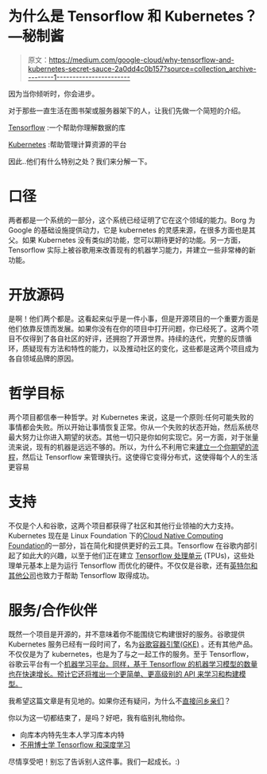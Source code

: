 # 为什么是 Tensorflow 和 Kubernetes？—秘制酱

> 原文：<https://medium.com/google-cloud/why-tensorflow-and-kubernetes-secret-sauce-2a0dd4c0b157?source=collection_archive---------1----------------------->

因为当你倾听时，你会进步。

对于那些一直生活在图书架或服务器架下的人，让我们先做一个简短的介绍。

[Tensorflow](https://www.tensorflow.org/) :一个帮助你理解数据的库

[Kubernetes](https://kubernetes.io/) :帮助管理计算资源的平台

因此..他们有什么特别之处？我们来分解一下。

# 口径

两者都是一个系统的一部分，这个系统已经证明了它在这个领域的能力。Borg 为 Google 的基础设施提供动力，它是 kubernetes 的灵感来源，在很多方面也是其父。如果 Kubernetes 没有类似的功能，您可以期待更好的功能。另一方面，Tensorflow 实际上被谷歌用来改善现有的机器学习能力，并建立一些非常棒的新功能。

# 开放源码

是啊！他们两个都是。这看起来似乎是一件小事，但是开源项目的一个重要方面是他们依靠反馈而发展。如果你没有在你的项目中打开问题，你已经死了。这两个项目不仅得到了各自社区的好评，还拥抱了开源世界。持续的迭代，完整的反馈循环，质疑现有方法和特性的能力，以及推动社区的变化，这些都是这两个项目成为各自领域品牌的原因。

# 哲学目标

两个项目都信奉一种哲学。对 Kubernetes 来说，这是一个原则:任何可能失败的事情都会失败。所以开始让事情恢复正常。你从一个失败的状态开始，然后系统尽最大努力让你进入期望的状态。其他一切只是你如何实现它。另一方面，对于张量流来说，现有的机器是远远不够的。所以，为什么不利用它来[建立一个你期望的流程](https://www.tensorflow.org/how_tos/graph_viz/)，然后让 Tensorflow 来管理执行。这使得它变得分布式，这使得每个人的生活更容易

# 支持

不仅是个人和谷歌，这两个项目都获得了社区和其他行业领袖的大力支持。Kubernetes 现在是 Linux Foundation 下的[Cloud Native Computing Foundation](https://www.cncf.io/)的一部分，旨在简化和提供更好的云工具。Tensorflow 在谷歌内部引起了如此大的兴趣，以至于他们正在建立 [Tensorflow 处理单元](https://cloudplatform.googleblog.com/2016/05/Google-supercharges-machine-learning-tasks-with-custom-chip.html) (TPUs)，这些处理单元基本上是为运行 Tensorflow 而优化的硬件。不仅仅是谷歌，还有[英特尔和其他公司](https://blog.google/topics/google-cloud/google-and-intel-announce-strategic-alliance-accelerate-cloud-adoption-enterprise/)也致力于帮助 Tensorflow 取得成功。

# 服务/合作伙伴

既然一个项目是开源的，并不意味着你不能围绕它构建很好的服务。谷歌提供 Kubernetes 服务已经有一段时间了，名为[谷歌容器引擎(GKE)](https://cloud.google.com/container-engine/) 。还有其他产品。不仅仅是为了 kubernetes，也是为了与之一起工作的服务。至于 Tensorflow，谷歌云平台有一个[机器学习平台。同样，基于 Tensorflow 的机器学习模型的数量也在快速增长。预计它还将推出一个更简单、更高级别的 API 来学习和构建模型。](https://cloud.google.com/ml/)

我希望这篇文章是有见地的。如果你还有疑问，为什么不[直接问乡亲们](https://twitter.com/googlecloud/status/830184763260538884)？

你以为这一切都结束了，是吗？好吧，我有临别礼物给你。

*   向库本内特先生本人学习库本内特
*   [不用博士学 Tensorflow 和深度学习](https://codelabs.developers.google.com/codelabs/cloud-tensorflow-mnist)

尽情享受吧！别忘了告诉别人这件事。我们一起成长。:)